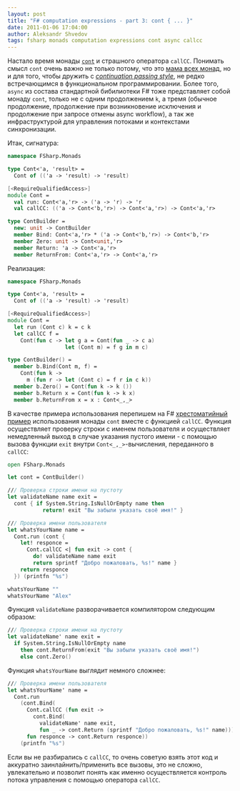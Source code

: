 ```yaml
---
layout: post
title: "F# computation expressions - part 3: cont { ... }"
date: 2011-01-06 17:04:00
author: Aleksandr Shvedov
tags: fsharp monads computation expressions cont async callcc
---
```

Настало время монады [`cont`](http://hackage.haskell.org/packages/archive/mtl/2.0.0.0/doc/html/Control-Monad-Cont.html) и страшного оператора `callCC`. Понимать смысл `cont` очень важно не только потому, что это [мама всех монад](http://blog.sigfpe.com/2008/12/mother-of-all-monads.html), но и для того, чтобы дружить с *[continuation passing style](http://blogs.msdn.com/b/ericlippert/archive/tags/continuation+passing+style/)*, не редко встречающимся в функциональном программировании. Более того, `async` из состава стандартной бибилиотеки F# тоже представляет собой монаду `cont`, только не с одним продолжением `k`, а тремя (обычное продолжение, продолжение при возникновение исключения и продолжение при запросе отмены async workflow), а так же инфраструктурой для управления потоками и контекстами синхронизации.

Итак, сигнатура:

```fsharp
namespace FSharp.Monads

type Cont<'a, 'result> =
  Cont of (('a -> 'result) -> 'result)

[<RequireQualifiedAccess>]
module Cont =
  val run: Cont<'a,'r> -> ('a -> 'r) -> 'r
  val callCC: (('a -> Cont<'b,'r>) -> Cont<'a,'r>) -> Cont<'a,'r>

type ContBuilder =
  new: unit -> ContBuilder
  member Bind: Cont<'a,'r> * ('a -> Cont<'b,'r>) -> Cont<'b,'r>
  member Zero: unit -> Cont<unit,'r>
  member Return: 'a -> Cont<'a,'r>
  member ReturnFrom: Cont<'a,'r> -> Cont<'a,'r>
```

Реализация:

```fsharp
namespace FSharp.Monads

type Cont<'a, 'result> =
  Cont of (('a -> 'result) -> 'result)

[<RequireQualifiedAccess>]
module Cont =
  let run (Cont c) k = c k
  let callCC f =
    Cont(fun c -> let g a = Cont(fun _ -> c a)
                  let (Cont m) = f g in m c)

type ContBuilder() =
  member b.Bind(Cont m, f) =
    Cont(fun k ->
      m (fun r -> let (Cont c) = f r in c k))
  member b.Zero() = Cont(fun k -> k ())
  member b.Return x = Cont(fun k -> k x)
  member b.ReturnFrom x = x : Cont<_,_>
```

В качестве примера использования перепишем на F# [хрестоматийный пример](http://hackage.haskell.org/packages/archive/mtl/2.0.0.0/doc/html/Control-Monad-Cont.html) использования монады `cont` вместе с функцией `callCC`. Функция осуществляет проверку строки с именем пользователя и осуществляет немедленный выход в случае указания пустого имени - с помощью вызова функции `exit` внутри `Cont<_,_>`-вычисления, переданного в `callCC`:

```fsharp
open FSharp.Monads

let cont = ContBuilder()

/// Проверка строки имени на пустоту
let validateName name exit =
  cont { if System.String.IsNullOrEmpty name then
           return! exit "Вы забыли указать своё имя!" }

/// Проверка имени пользователя
let whatsYourName name =
  Cont.run (cont {
    let! responce =
      Cont.callCC <| fun exit -> cont {
        do! validateName name exit
        return sprintf "Добро пожаловать, %s!" name }
    return responce
  }) (printfn "%s")

whatsYourName ""
whatsYourName "Alex"
```

Функция `validateName` разворачивается компилятором следующим образом:

```fsharp
/// Проверка строки имени на пустоту
let validateName' name exit =
  if System.String.IsNullOrEmpty name
    then cont.ReturnFrom(exit "Вы забыли указать своё имя!")
    else cont.Zero()
```

Функция `whatsYourName` выглядит немного сложнее:

```fsharp
/// Проверка имени пользователя
let whatsYourName' name =
  Cont.run
    (cont.Bind(
      Cont.callCC (fun exit ->
        cont.Bind(
          validateName' name exit,
          fun _ -> cont.Return (sprintf "Добро пожаловать, %s!" name))),
      fun responce -> cont.Return responce))
    (printfn "%s")
```

Если вы не разбирались с `callCC`, то очень советую взять этот код и аккуратно заинлайнить/применить все вызовы, это не сложно, увлекательно и позволит понять как именно осуществляется контроль потока управления с помощью оператора `callCC`.